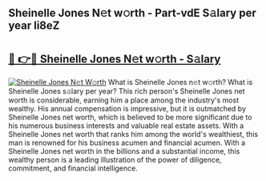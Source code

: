 ## Sheinelle Jones N𝚎t w𝚘rth - Part-vdE S𝚊lary per year li8eZ

# <h2><a href="http://gc123al.nevu.top/?p=Sheinelle+Jones">🔗 👉🔴 Sheinelle Jones N𝚎t w𝚘rth - S𝚊lary</a></h2>

[![Sheinelle Jones N𝚎t W𝚘rth](https://i.imgur.com/Oavwk0R.jpeg)](http://gc123al.nevu.top/?p=Sheinelle+Jones)
What is Sheinelle Jones n𝚎t w𝚘rth? What is Sheinelle Jones s𝚊lary per year?
This rich person's Sheinelle Jones net worth is considerable, earning him a place among the industry's most wealthy. His annual compensation is impressive, but it is outmatched by Sheinelle Jones net worth, which is believed to be more significant due to his numerous business interests and valuable real estate assets. With a Sheinelle Jones net worth that ranks him among the world's wealthiest, this man is renowned for his business acumen and financial acumen. With a Sheinelle Jones net worth in the billions and a substantial income, this wealthy person is a leading illustration of the power of diligence, commitment, and financial intelligence.
